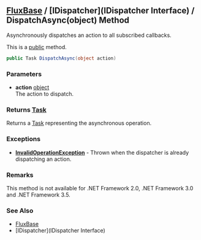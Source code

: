 [FluxBase](index) / [IDispatcher](IDispatcher Interface) / DispatchAsync(object) Method
---------------------------------------------------------------------------------------

Asynchronously dispatches an action to all subscribed callbacks.

This is a [public](https://docs.microsoft.com/dotnet/csharp/language-reference/keywords/public) method.

```c#
public Task DispatchAsync(object action)
```

### Parameters
* __action__ [object](https://docs.microsoft.com/dotnet/api/system.object)  
The action to dispatch.

### Returns [Task](https://docs.microsoft.com/dotnet/api/system.threading.tasks.task)
Returns a [Task](https://docs.microsoft.com/dotnet/api/system.threading.tasks.task) representing the asynchronous operation.

### Exceptions
* __[InvalidOperationException](https://docs.microsoft.com/dotnet/api/system.invalidoperationexception)__ - Thrown when the dispatcher is already dispatching an action.

### Remarks
This method is not available for .NET Framework 2.0, .NET Framework 3.0 and  .NET Framework 3.5.

### See Also
* [FluxBase](index)
* [IDispatcher](IDispatcher Interface)